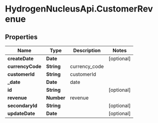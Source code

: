 # HydrogenNucleusApi.CustomerRevenue

## Properties
Name | Type | Description | Notes
------------ | ------------- | ------------- | -------------
**createDate** | **Date** |  | [optional] 
**currencyCode** | **String** | currency_code | 
**customerId** | **String** | customerId | 
**_date** | **Date** | date | 
**id** | **String** |  | [optional] 
**revenue** | **Number** | revenue | 
**secondaryId** | **String** |  | [optional] 
**updateDate** | **Date** |  | [optional] 


